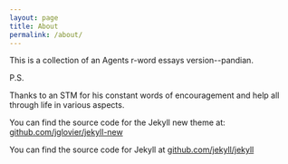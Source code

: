 ```yaml
---
layout: page
title: About
permalink: /about/
---
```


This is a collection of an Agents r-word essays version--pandian.

P.S.

Thanks to an STM for his constant words of encouragement and help all through life in various aspects.  

You can find the source code for the Jekyll new theme at: [github.com/jglovier/jekyll-new](https://github.com/jglovier/jekyll-new)

You can find the source code for Jekyll at [github.com/jekyll/jekyll](https://github.com/jekyll/jekyll)
